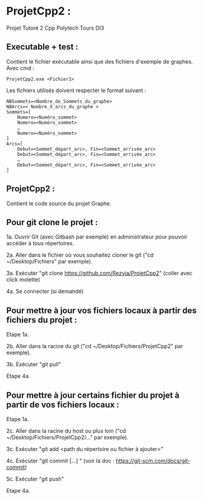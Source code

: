 # ProjetCpp2 : 
Projet Tutoré 2 Cpp Polytech Tours DI3

## Executable + test :
Contient le fichier exécutable ainsi que des fichiers d'exemple de graphes.
Avec cmd : 
```
ProjetCpp2.exe <Fichier1>
```
Les fichiers utilisés doivent respecter le format suivant :

```
NBSommets=<Nombre_de_Sommets_du_graphe>
NBArcs=< Nombre_d_arcs_du_graphe >
Sommets=[
	Numero=<Numéro_sommet>
	Numero=<Numéro_sommet>
	…
	Numero=<Numéro_sommet>
]
Arcs=[
	Debut=<Sommet_départ_arc>, Fin=<Sommet_arrivée_arc>
	Debut=<Sommet_départ_arc>, Fin=<Sommet_arrivée_arc>
	…
	Debut=<Sommet_départ_arc>, Fin=<Sommet_arrivée_arc>
]
```


## ProjetCpp2 :
Contient le code source du projet Graphe.


## Pour git clone le projet :

1a. Ouvrir Git (avec Gitbash par exemple) en administrateur pour pouvoir accéder à tous répertoires.

2a. Aller dans le fichier où vous souhaitez cloner le git ("cd ~/Desktop/Fichiers" par exemple).

3a. Exécuter "git clone https://github.com/Rezyia/ProjetCpp2" (coller avec click molette)

4a. Se connecter (si demandé)

## Pour mettre à jour vos fichiers locaux à partir des fichiers du projet :

Etape 1a.

2b. Aller dans la racine du git ("cd ~/Desktop/Fichiers/ProjetCpp2" par exemple).

3b. Exécuter "git pull"

Etape 4a.

## Pour mettre à jour certains fichier du projet à partir de vos fichiers locaux :

Etape 1a.

2c. Aller dans la racine du host ou plus loin ("cd ~/Desktop/Fichiers/ProjetCpp2/..." par exemple).

3c. Exécuter "git add <path du répertoire ou fichier à ajouter>"

4c. Exécuter "git commit [...] " (voir la doc : https://git-scm.com/docs/git-commit)

5c. Exécuter "git push"

Etape 4a.

